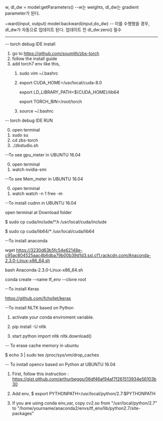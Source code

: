 w, dl_dw = model:getParameters() --w는 weights, dl_dw는 gradient parameter가 된다.

~ward(input, output)
model:backward(input,do_dw) -- 이를 수행했을 경우, dl_dw가 자동으로 업데이트 된다. 업데이트 전 dl_dw:zero() 필수

-------
-- torch debug IDE install
1. go to https://github.com/soumith/zbs-torch
2. follow the install guide
3. add torch7 env like this,
   1. sudo vim ~/.bashrc
   2.  export CUDA_HOME=/usr/local/cuda-8.0
   
       export LD_LIBRARY_PATH=${CUDA_HOME}/lib64
       
       export TORCH_BIN=/root/torch
   3. source ~/.bashrc

-- torch debug IDE RUN

0. open terminal
1. sudo su
2. cd zbs-torch
3. ./zbstudio.sh

--To see gpu_meter in UBUNTU 16.04

0. open terminal
1. watch nvidia-smi

--To see Mem_meter in UBUNTU 16.04

0. open terminal
1. watch watch -n 1 free -m

--To install cudnn in UBUNTU 16.04

open terminal at Download folder

$ sudo cp cuda/include/*.h /usr/local/cuda/include

$ sudo cp cuda/lib64/* /usr/local/cuda/lib64

--To install anaconda

wget https://3230d63b5fc54e62148e-c95ac804525aac4b6dba79b00b39d1d3.ssl.cf1.rackcdn.com/Anaconda-2.3.0-Linux-x86_64.sh

bash Anaconda-2.3.0-Linux-x86_64.sh

conda create --name tf_env --clone root

--To install Keras

https://github.com/fchollet/keras


--To install NLTK based on Python

1. activate your conda enviroment variable.

2. pip install -U nltk

3. start python
   import nltk
   nltk.download()

-- To erase cache memory in ubuntu

$ echo 3 | sudo tee /proc/sys/vm/drop_caches

-- To install opencv based on Python at UBUNTU 16.04

1. First, follow this instruction : https://gist.github.com/arthurbeggs/06df46af94af7f261513934e56103b30

2. Add env, $ export PYTHONPATH=/usr/local/python/2.7:$PYTHONPATH

3. If you are using conda env_var, copy cv2.so from "/usr/local/python/2.7" to 
   "/home/yourname/anaconda2/envs/tf_env/lib/python2.7/site-packages"
